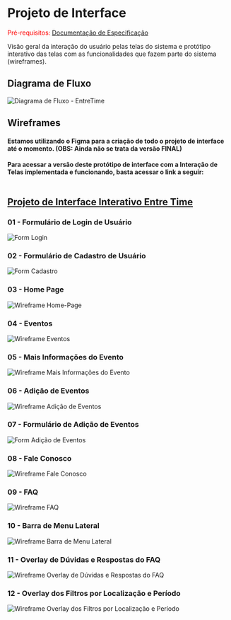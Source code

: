 
# Projeto de Interface

<span style="color:red">Pré-requisitos: <a href="2-Especificação do Projeto.md"> Documentação de Especificação</a></span>

Visão geral da interação do usuário pelas telas do sistema e protótipo interativo das telas com as funcionalidades que fazem parte do sistema (wireframes).

## Diagrama de Fluxo

![Diagrama de Fluxo - EntreTime](https://github.com/ICEI-PUC-Minas-PMV-ADS/pmv-ads-2023-2-e3-proj-mov-t1-entre-time/assets/112659128/51e099d7-74c5-49b6-8a46-4e87022cdb25)

## Wireframes
#### Estamos utilizando o Figma para a criação de todo o projeto de interface até o momento. (OBS: Ainda não se trata da versão FINAL)</br>
#### Para acessar a versão deste protótipo de interface com a Interação de Telas implementada e funcionando, basta acessar o link a seguir: </br></br> <a href="https://www.figma.com/proto/YgcLMeRdBzlQvWTvhpO6Nw/Protótipo-(Entre-Time)?type=design&node-id=9-26&t=m9LRIiROAHhqwA8b-0&scaling=min-zoom&page-id=0%3A1&starting-point-node-id=9%3A26"><h2>Projeto de Interface Interativo Entre Time</h2></a>


### 01 - Formulário de Login de Usuário
![Form Login](https://github.com/ICEI-PUC-Minas-PMV-ADS/pmv-ads-2023-2-e3-proj-mov-t1-entre-time/assets/112659128/0c66ecc0-59ba-4d4f-8852-82a841bd6599)

### 02 - Formulário de Cadastro de Usuário
![Form Cadastro](https://github.com/ICEI-PUC-Minas-PMV-ADS/pmv-ads-2023-2-e3-proj-mov-t1-entre-time/assets/112659128/2e05470a-3ad9-47d5-8744-8365c0dc5bc8)

### 03 - Home Page
![Wireframe Home-Page](https://github.com/ICEI-PUC-Minas-PMV-ADS/pmv-ads-2023-2-e3-proj-mov-t1-entre-time/blob/495f8702de9ec9b2362d3e6cc1301ca33d358ba2/docs/img/Home_Page%20-%20Wireframes.JPG)

### 04 - Eventos
![Wireframe Eventos](https://github.com/ICEI-PUC-Minas-PMV-ADS/pmv-ads-2023-2-e3-proj-mov-t1-entre-time/blob/495f8702de9ec9b2362d3e6cc1301ca33d358ba2/docs/img/Eventos%20-%20Wireframes.JPG)

### 05 - Mais Informações do Evento
![Wireframe Mais Informações do Evento](https://github.com/ICEI-PUC-Minas-PMV-ADS/pmv-ads-2023-2-e3-proj-mov-t1-entre-time/blob/495f8702de9ec9b2362d3e6cc1301ca33d358ba2/docs/img/Mais%20informa%C3%A7%C3%B5es%20do%20Evento%20-%20Wireframes.JPG)

### 06 - Adição de Eventos
![Wireframe Adição de Eventos](https://github.com/ICEI-PUC-Minas-PMV-ADS/pmv-ads-2023-2-e3-proj-mov-t1-entre-time/blob/495f8702de9ec9b2362d3e6cc1301ca33d358ba2/docs/img/Adi%C3%A7%C3%A3o%20de%20Eventos%20-%20Wireframes.JPG)

### 07 - Formulário de Adição de Eventos
![Form Adição de Eventos](https://github.com/ICEI-PUC-Minas-PMV-ADS/pmv-ads-2023-2-e3-proj-mov-t1-entre-time/assets/112659128/4e1b2c64-602a-4368-82a2-1839b5d86df7)

### 08 - Fale Conosco
![Wireframe Fale Conosco](https://github.com/ICEI-PUC-Minas-PMV-ADS/pmv-ads-2023-2-e3-proj-mov-t1-entre-time/blob/495f8702de9ec9b2362d3e6cc1301ca33d358ba2/docs/img/Fale%20Conosco%20-%20Wireframes.JPG)

### 09 - FAQ
![Wireframe FAQ](https://github.com/ICEI-PUC-Minas-PMV-ADS/pmv-ads-2023-2-e3-proj-mov-t1-entre-time/blob/495f8702de9ec9b2362d3e6cc1301ca33d358ba2/docs/img/FAQ%20-%20Wireframes.JPG)</br>

### 10 - Barra de Menu Lateral
![Wireframe Barra de Menu Lateral](https://github.com/ICEI-PUC-Minas-PMV-ADS/pmv-ads-2023-2-e3-proj-mov-t1-entre-time/blob/495f8702de9ec9b2362d3e6cc1301ca33d358ba2/docs/img/Barra%20de%20Menu%20Lateral%20-%20Wireframes.JPG)

### 11 - Overlay de Dúvidas e Respostas do FAQ
![Wireframe Overlay de Dúvidas e Respostas do FAQ](https://github.com/ICEI-PUC-Minas-PMV-ADS/pmv-ads-2023-2-e3-proj-mov-t1-entre-time/blob/495f8702de9ec9b2362d3e6cc1301ca33d358ba2/docs/img/Overlay%20de%20D%C3%BAvidas%20e%20Respostas%20do%20FAQ%20-%20Wireframes.JPG)

### 12 - Overlay dos Filtros por Localização e Período
![Wireframe Overlay dos Filtros por Localização e Período](https://github.com/ICEI-PUC-Minas-PMV-ADS/pmv-ads-2023-2-e3-proj-mov-t1-entre-time/blob/495f8702de9ec9b2362d3e6cc1301ca33d358ba2/docs/img/Overlay%20dos%20Filtros%20por%20Localiza%C3%A7%C3%A3o%20e%20Per%C3%ADodo%20-%20Wireframes.JPG)


